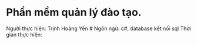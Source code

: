 # Phần mềm quản lý đào tạo. 
Người thực hiện: Trịnh Hoàng Yến #
Ngôn ngữ: c#, database kết nối sql
Thời gian thực hiện: 
